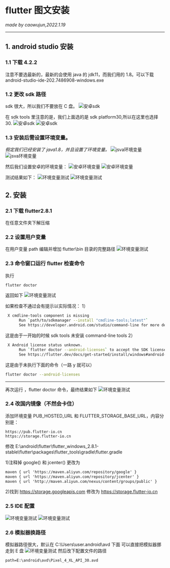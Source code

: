 # flutter 图文安装

_made by caowujun,2022.1.19_

---

## 1. android studio 安装

### 1.1 下载 4.2.2

注意不要选最新的，最新的会使用 java 的 jdk11，而我们用的 1.8。可以下载 android-studio-ide-202.7486908-windows.exe

### 1.2 更改 sdk 路径

sdk 很大，所以我们不要放在 C 盘。
![安卓sdk](/images/flutter/1.png)

在 sdk tools 里注意的是，我们上面选的是 sdk platform30,所以在这里也选择 30.
![安卓sdk](/images/flutter/2.png)
![安卓sdk](/images/flutter/3.png)

### 1.3 安装后需设置环境变量。

_假定我们已经安装了 java1.8，并且设置了环境变量。_
![jsva环境变量](/images/flutter/4.png)
![jsva环境变量](/images/flutter/5.png)

然后我们设置安卓的环境变量：
![安卓环境变量](/images/flutter/6-1.png)
![安卓环境变量](/images/flutter/7.png)

测试结果如下：
![环境变量测试](/images/flutter/8-1.png)
![环境变量测试](/images/flutter/9-1.png)

## 2. 安装

### 2.1 下载 flutter2.8.1

在任意文件夹下解压缩

### 2.2 设置用户变量

在用户变量 path 编辑并增加 flutter\bin 目录的完整路径
![环境变量测试](/images/flutter/11.png)

### 2.3 命令窗口运行 flutter 检查命令

执行

```bash
flutter doctor
```

返回如下
![环境变量测试](/images/flutter/12-1.png)

如果检查不通过会有提示以实际情况：
1）

```bash
 X cmdline-tools component is missing
      Run `path/to/sdkmanager --install "cmdline-tools;latest"`
      See https://developer.android.com/studio/command-line for more details.
```

这是由于一开始的时候 sdk tools 未安装 command-line tools
2）

```bash
 X Android license status unknown.
      Run `flutter doctor --android-licenses` to accept the SDK licenses.
      See https://flutter.dev/docs/get-started/install/windows#android-setup for more details.
```

这是由于未执行下面的命令（一路 y 就可以）

```bash
flutter doctor --android-licenses
```

---

再次运行 ，flutter doctor 命令，最终结果如下
![环境变量测试](/images/flutter/13-1.png)

### 2.4 改国内镜像（不然会卡住）

添加环境变量 PUB_HOSTED_URL 和 FLUTTER_STORAGE_BASE_URL，内容分别是：

```
https://pub.flutter-io.cn
https://storage.flutter-io.cn
```

修改 E:\android\flutter\flutter_windows_2.8.1-stable\flutter\packages\flutter_tools\gradle\flutter.gradle

1)注释掉 google() 和 jcenter() 更改为

```xml
maven { url 'https://maven.aliyun.com/repository/google' }
maven { url 'https://maven.aliyun.com/repository/jcenter' }
maven { url 'http://maven.aliyun.com/nexus/content/groups/public' }
```

2)找到 https://storage.googleapis.com 修改为 https://storage.flutter-io.cn

### 2.5 IDE 配置

![环境变量测试](/images/flutter/21.png)
![环境变量测试](/images/flutter/22.png)

### 2.6 模拟器换路径

模拟器路径很大，默认在 C:\Users\user\.android\avd 下面
可以直接把模拟器挪走到 E 盘
![环境变量测试](/images/flutter/23.png)
然后改下配置文件的路径

```
path=E:\android\avd\Pixel_4_XL_API_30.avd
```
